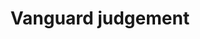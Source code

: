 ---
layout: item
title: Vanguard judgement
item-id: 20895
datatable: true
id: 20895
name: "Vanguard judgement"
members: true
lowalch: 0
highalch: 0
examine: "The Judgement of the Vanguard."
monsters:
  - id: 7526
    name: "Vanguard"
    members: true
    combat_level: 0
    wiki_url: "https://oldschool.runescape.wiki/w/Vanguard#Magic"
    drops:
      - quantity: "1"
        rarity: 1
    image: "https://oldschool.runescape.wiki/images/thumb/1/13/Vanguard_%28magic%29.png/280px-Vanguard_%28magic%29.png?db160"
---
